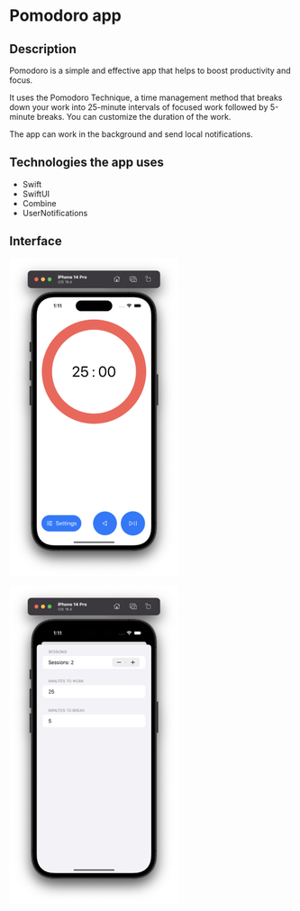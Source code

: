 # Pomodoro app

## Description

Pomodoro is a simple and effective app that helps to boost productivity and focus.

It uses the Pomodoro Technique, a time management method that breaks down your work into 25-minute intervals of focused work followed by 5-minute breaks. You can customize the duration of the work.

The app can work in the background and send local notifications.

## Technologies the app uses

<ul>
    <li>Swift</li>
    <li>SwiftUI</li>
    <li>Combine</li>
    <li>UserNotifications</li>
</ul>

## Interface

<img
  src="/Assets/Pomodoro_main.png"
  alt="Alt text"
  title="Optional title"
  style="display: inline-block; margin: 0 auto; max-width: 300px">

<img
src="/Assets/Pomodoro_settings.png"
alt="Alt text"
title="Optional title"
style="display: inline-block; margin: 0 auto; max-width: 300px">
